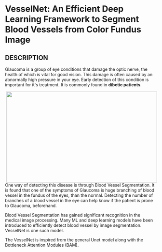 # VesselNet:  An Efficient Deep Learning Framework to Segment Blood Vessels from Color Fundus Image

## DESCRIPTION

Glaucoma is a group of eye conditions that damage the optic nerve, the health of which is vital for good vision. This damage is often caused by an abnormally high pressure in your eye. Early detection of this condition is important for it's treatment. It is commonly found in **dibetic patients**. 

<img src="https://www.womenfitness.net/img2016/artimg/march/Stages.jpg" width="500" height="300" align="right">

One way of detecting this disease is through Blood Vessel Segmentation. It is found that one of the symptoms of Glaucoma is huge branching of blood vessel in the fundus of the eyes, than the normal. Detecting the number of branches of a blood vessel in the eye can help know if the patient is prone to Glaucoma, beforehand.


Blood Vessel Segmentation has gained significant recognition in the medical image processing. Many ML and deep learning models have been introduced to efficiently detect blood vessel by image segmentation. VesselNet is one such model.


The VesselNet is inspired from the general Unet model along with the Bottleneck Attention Modules (BAM). 
